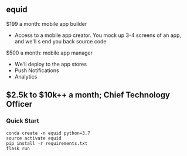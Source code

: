 ## equid

$199 a month: mobile app builder
 - Access to a mobile app creator. You mock up 3-4 screens of an app, and we'll s end you back source code

$500 a month: mobile app manager
- We'll deploy to the app stores
- Push Notifications
- Analytics

$2.5k to $10k++ a month; Chief Technology Officer
 - 




### Quick Start

```
conda create -n equid python=3.7
source activate equid
pip install -r requirements.txt
flask run
```
